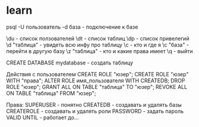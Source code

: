 # learn

psql -U пользователь -d база - подключение к базе

\du - список ползователей
\dt - список таблиц
\dp - список привелегий
\d "таблица" - увидеть всю инфу про таблицу
\c - кто и где я
\c "база" - перейти в другую базу
\z "таблица" - кто и какие права имеет
\q - выйти

CREATE DATABASE mydatabase - создать таблицу


Действия с пользователем
CREATE ROLE "юзер";
CREATE ROLE "юзер" WITH "права";
ALTER ROLE имя_пользователя WITH CREATEDB;
DROP ROLE "юзер";
GRANT ALL ON TABLE "таблица" TO "юзер";
REVOKE ALL ON TABLE "таблица" FROM "юзер";


Права:
SUPERUSER - понятно
CREATEDB - создавать и удалять базы
CREATEROLE - создавать и удалять роли
PASSWORD - задать пароль
VALID UNTIL - работает до...
